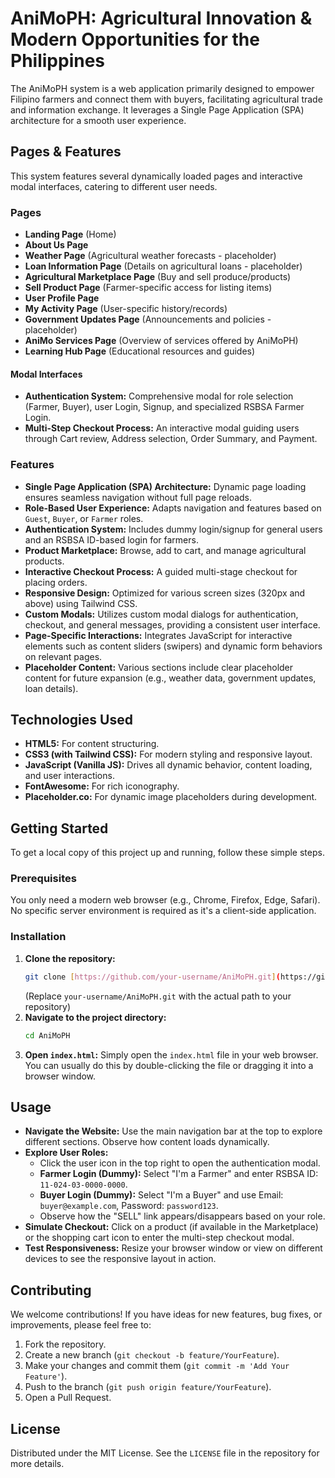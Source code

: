 # AniMoPH: Agricultural Innovation & Modern Opportunities for the Philippines

The AniMoPH system is a web application primarily designed to empower Filipino farmers and connect them with buyers, facilitating agricultural trade and information exchange. It leverages a Single Page Application (SPA) architecture for a smooth user experience.

## Pages & Features

This system features several dynamically loaded pages and interactive modal interfaces, catering to different user needs.

### Pages

-   **Landing Page** (Home)
-   **About Us Page**
-   **Weather Page** (Agricultural weather forecasts - placeholder)
-   **Loan Information Page** (Details on agricultural loans - placeholder)
-   **Agricultural Marketplace Page** (Buy and sell produce/products)
-   **Sell Product Page** (Farmer-specific access for listing items)
-   **User Profile Page**
-   **My Activity Page** (User-specific history/records)
-   **Government Updates Page** (Announcements and policies - placeholder)
-   **AniMo Services Page** (Overview of services offered by AniMoPH)
-   **Learning Hub Page** (Educational resources and guides)

#### Modal Interfaces
-   **Authentication System:** Comprehensive modal for role selection (Farmer, Buyer), user Login, Signup, and specialized RSBSA Farmer Login.
-   **Multi-Step Checkout Process:** An interactive modal guiding users through Cart review, Address selection, Order Summary, and Payment.

### Features

-   **Single Page Application (SPA) Architecture:** Dynamic page loading ensures seamless navigation without full page reloads.
-   **Role-Based User Experience:** Adapts navigation and features based on `Guest`, `Buyer`, or `Farmer` roles.
-   **Authentication System:** Includes dummy login/signup for general users and an RSBSA ID-based login for farmers.
-   **Product Marketplace:** Browse, add to cart, and manage agricultural products.
-   **Interactive Checkout Process:** A guided multi-stage checkout for placing orders.
-   **Responsive Design:** Optimized for various screen sizes (320px and above) using Tailwind CSS.
-   **Custom Modals:** Utilizes custom modal dialogs for authentication, checkout, and general messages, providing a consistent user interface.
-   **Page-Specific Interactions:** Integrates JavaScript for interactive elements such as content sliders (swipers) and dynamic form behaviors on relevant pages.
-   **Placeholder Content:** Various sections include clear placeholder content for future expansion (e.g., weather data, government updates, loan details).

## Technologies Used
-   **HTML5:** For content structuring.
-   **CSS3 (with Tailwind CSS):** For modern styling and responsive layout.
-   **JavaScript (Vanilla JS):** Drives all dynamic behavior, content loading, and user interactions.
-   **FontAwesome:** For rich iconography.
-   **Placeholder.co:** For dynamic image placeholders during development.

## Getting Started

To get a local copy of this project up and running, follow these simple steps.

### Prerequisites
You only need a modern web browser (e.g., Chrome, Firefox, Edge, Safari). No specific server environment is required as it's a client-side application.

### Installation
1.  **Clone the repository:**
    ```bash
    git clone [https://github.com/your-username/AniMoPH.git](https://github.com/your-username/AniMoPH.git)
    ```
    (Replace `your-username/AniMoPH.git` with the actual path to your repository)
2.  **Navigate to the project directory:**
    ```bash
    cd AniMoPH
    ```
3.  **Open `index.html`:**
    Simply open the `index.html` file in your web browser. You can usually do this by double-clicking the file or dragging it into a browser window.

## Usage

* **Navigate the Website:** Use the main navigation bar at the top to explore different sections. Observe how content loads dynamically.
* **Explore User Roles:**
    * Click the user icon in the top right to open the authentication modal.
    * **Farmer Login (Dummy):** Select "I'm a Farmer" and enter RSBSA ID: `11-024-03-0000-0000`.
    * **Buyer Login (Dummy):** Select "I'm a Buyer" and use Email: `buyer@example.com`, Password: `password123`.
    * Observe how the "SELL" link appears/disappears based on your role.
* **Simulate Checkout:** Click on a product (if available in the Marketplace) or the shopping cart icon to enter the multi-step checkout modal.
* **Test Responsiveness:** Resize your browser window or view on different devices to see the responsive layout in action.

## Contributing
We welcome contributions! If you have ideas for new features, bug fixes, or improvements, please feel free to:
1.  Fork the repository.
2.  Create a new branch (`git checkout -b feature/YourFeature`).
3.  Make your changes and commit them (`git commit -m 'Add Your Feature'`).
4.  Push to the branch (`git push origin feature/YourFeature`).
5.  Open a Pull Request.

## License
Distributed under the MIT License. See the `LICENSE` file in the repository for more details.


